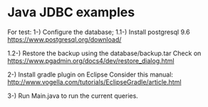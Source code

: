 # Java JDBC examples

For test:
1-) Configure the database;
1.1-) Install postgresql 9.6
https://www.postgresql.org/download/

1.2-) Restore the backup using the database/backup.tar
Check on https://www.pgadmin.org/docs4/dev/restore_dialog.html

2-) Install gradle plugin on Eclipse
Consider this manual: http://www.vogella.com/tutorials/EclipseGradle/article.html

3-) Run Main.java to run the current queries.
